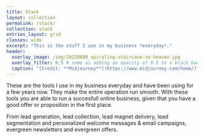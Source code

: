 ```yaml
---
title: Stack
layout: collection
permalink: /stack/
collection: stack
entries_layout: grid
classes: wide
excerpt: "This is the stuff I use in my business *everyday*."
header:
  overlay_image: /img/20220808_spiraling-staircase-to-heaven.jpg
  overlay_filter: 0.5 # same as adding an opacity of 0.5 to a black background
  caption: "[Credit: **Midjourney**](https://www.midjourney.com/home/)"
---
```


These are the tools I use in my business everyday and have been using for a few years now. They make the entire operation run smooth. With these tools you are able to run a succesfull online business, given that you have a good offer or proposition in the first place.

>
From lead generation, lead collection, lead magnet delivery, lead segmentation and personalized welcome messages & email campaigns, evergreen newsletters and evergreen offers. 